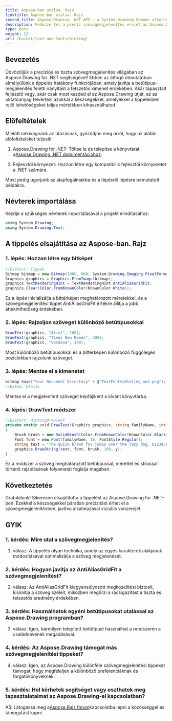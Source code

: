 ```yaml
---
title: Aspose-ban utalva. Rajz
linktitle: Aspose-ban utalva. Rajz
second_title: Aspose.Drawing .NET API – a System.Drawing.Common alternatívája
description: Fedezze fel a precíz szövegmegjelenítés erejét az Aspose.Drawing for .NET segítségével. Mester tippelési technikák kristálytiszta betűtípusokhoz.
type: docs
weight: 12
url: /hu/net/text-and-fonts/hinting/
---
```

## Bevezetés

Üdvözöljük a precíziós és tiszta szövegmegjelenítés világában az Aspose.Drawing for .NET segítségével! Ebben az átfogó útmutatóban elmélyülünk a tippelés hatékony funkciójában, amely javítja a betűtípus-megjelenítés feletti irányítást a tetszetős kimenet érdekében. Akár tapasztalt fejlesztő vagy, akár csak most kezded el az Aspose.Drawing útját, ez az oktatóanyag felvértezi azokkal a készségekkel, amelyekkel a tippelésben rejlő lehetőségeket teljes mértékben kihasználhatod.

## Előfeltételek

Mielőtt nekivágnánk az utazásnak, győződjön meg arról, hogy az alábbi előfeltételeket teljesíti:

1.  Aspose.Drawing for .NET: Töltse le és telepítse a könyvtárat a[Aspose.Drawing .NET dokumentációhoz](https://reference.aspose.com/drawing/net/).

2. Fejlesztői környezet: Hozzon létre egy kompatibilis fejlesztői környezetet a .NET számára.

Most pedig ugorjunk az alapfogalmakba és a lépésről lépésre bemutatott példákra.

## Névterek importálása

Kezdje a szükséges névterek importálásával a projekt elindításához:

```csharp
using System.Drawing;
using System.Drawing.Text;
```

## A tippelés elsajátítása az Aspose-ban. Rajz

### 1. lépés: Hozzon létre egy bitképet

```csharp
//ExStart: Tippek
Bitmap bitmap = new Bitmap(1000, 800, System.Drawing.Imaging.PixelFormat.Format32bppPArgb);
Graphics graphics = Graphics.FromImage(bitmap);
graphics.TextRenderingHint = TextRenderingHint.AntiAliasGridFit;
graphics.Clear(Color.FromKnownColor(KnownColor.White));
```

Ez a lépés inicializálja a bittérképet meghatározott méretekkel, és a szövegmegjelenítési tippet AntiAliasGridFit értékre állítja a jobb áttekinthetőség érdekében.

### 2. lépés: Rajzoljon szöveget különböző betűtípusokkal

```csharp
DrawText(graphics, "Arial", 100);
DrawText(graphics, "Times New Roman", 200);
DrawText(graphics, "Verdana", 300);
```

Most különböző betűtípusokkal és a bittérképen különböző függőleges pozíciókban rajzolunk szöveget.

### 3. lépés: Mentse el a kimenetet

```csharp
bitmap.Save("Your Document Directory" + @"TextFonts\Hinting_out.png");
//ExEnd: Utalás
```

Mentse el a megjelenített szöveget képfájlként a kívánt könyvtárba.

### 4. lépés: DrawText módszer

```csharp
//ExStart: HintingDrawText
private static void DrawText(Graphics graphics, string familyName, int y)
{
    Brush brush = new SolidBrush(Color.FromKnownColor(KnownColor.Black));
    Font font = new Font(familyName, 10, FontStyle.Regular);
    string text = "The quick brown fox jumps over the lazy dog. 0123456789 ~!@#$%^&*()_+-={}[];':\"<>?/,.\\№`";
    graphics.DrawString(text, font, brush, 100, y);
}
```

Ez a módszer a szöveg meghatározott betűtípussal, mérettel és stílussal történő rajzolásának folyamatát foglalja magában.

## Következtetés

Gratulálunk! Sikeresen elsajátította a tippelést az Aspose.Drawing for .NET-ben. Ezekkel a készségekkel páratlan precizitást érhet el a szövegmegjelenítésben, javítva alkalmazásai vizuális vonzerejét.

## GYIK

### 1. kérdés: Mire utal a szövegmegjelenítés?

1. válasz: A tippelés olyan technika, amely az egyes karakterek alakjának módosításával optimalizálja a szöveg megjelenését.

### 2. kérdés: Hogyan javítja az AntiAliasGridFit a szövegmegjelenítést?

2. válasz: Az AntiAliasGridFit kiegyensúlyozott megközelítést biztosít, kisimítja a szöveg széleit, miközben megőrzi a rácsigazítást a tiszta és tetszetős eredmény érdekében.

### 3. kérdés: Használhatok egyéni betűtípusokat utalással az Aspose.Drawing programban?

3. válasz: Igen, bármilyen telepített betűtípust használhat a rendszeren a családnevének megadásával.

### 4. kérdés: Az Aspose.Drawing támogat más szövegmegjelenítési tippeket?

4. válasz: Igen, az Aspose.Drawing különféle szövegmegjelenítési tippeket támogat, hogy megfeleljen a különböző preferenciáknak és forgatókönyveknek.

### 5. kérdés: Hol kérhetek segítséget vagy oszthatok meg tapasztalataimat az Aspose.Drawing-el kapcsolatban?

 A5: Látogassa meg a[Aspose.Rajz fórum](https://forum.aspose.com/c/diagram/17)kapcsolatba lépni a közösséggel és támogatást kapni.